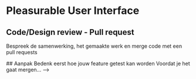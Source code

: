 # Pleasurable User Interface


## Code/Design review - Pull request
Bespreek de samenwerking, het gemaakte werk en merge code met een pull requests


<!-->
## Aanpak

Bedenk eerst hoe jouw feature getest kan worden
Voordat je het gaat mergen...

-->